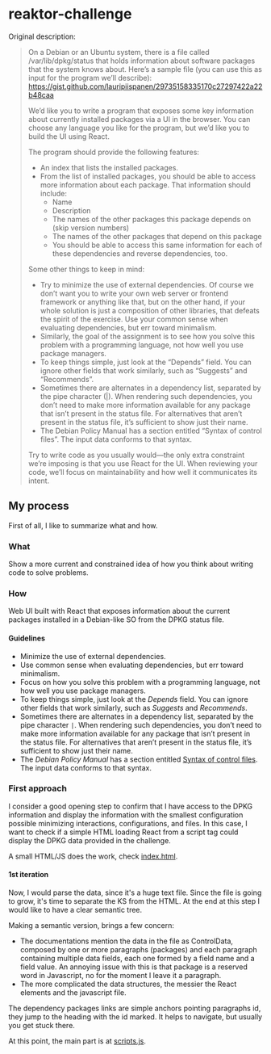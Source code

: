 # reaktor-challenge

Original description:

> On a Debian or an Ubuntu system, there is a file called /var/lib/dpkg/status that holds information about software packages that the system knows about. Here’s a sample file (you can use this as input for the program we’ll describe): https://gist.github.com/lauripiispanen/29735158335170c27297422a22b48caa
>
> We’d like you to write a program that exposes some key information about currently installed packages via a UI in the browser. You can choose any language you like for the program, but we’d like you to build the UI using React.
>
> The program should provide the following features:
> - An index that lists the installed packages.
> - From the list of installed packages, you should be able to access more information about each package. That information should include:
>    - Name
>    - Description
>    - The names of the other packages this package depends on (skip version numbers)
>    - The names of the other packages that depend on this package
>    - You should be able to access this same information for each of these dependencies and reverse dependencies, too.
>
> Some other things to keep in mind:
> - Try to minimize the use of external dependencies. Of course we don’t want you to write your own web server or frontend framework or anything like that, but on the other hand, if your whole solution is just a composition of other libraries, that defeats the spirit of the exercise. Use your common sense when evaluating dependencies, but err toward minimalism.
> - Similarly, the goal of the assignment is to see how you solve this problem with a programming language, not how well you use package managers.
> - To keep things simple, just look at the “Depends” field. You can ignore other fields that work similarly, such as “Suggests” and “Recommends”.
> - Sometimes there are alternates in a dependency list, separated by the pipe character (\|). When rendering such dependencies, you don’t need to make more information available for any package that isn’t present in the status file. For alternatives that aren’t present in the status file, it’s sufficient to show just their name.
> - The Debian Policy Manual has a section entitled “Syntax of control files”. The input data conforms to that syntax.
>
> Try to write code as you usually would—the only extra constraint we’re imposing is that you use React for the UI. When reviewing your code, we’ll focus on maintainability and how well it communicates its intent.

## My process

First of all, I like to summarize what and how.

### What

Show a more current and constrained idea of how you think about writing code to solve problems.

### How

Web UI built with React that exposes information about the current packages installed in a Debian-like SO from the DPKG status file.

#### Guidelines
- Minimize the use of external dependencies.
- Use common sense when evaluating dependencies, but err toward minimalism.
- Focus on how you solve this problem with a programming language, not how well you use package managers.
- To keep things simple, just look at the *Depends* field. You can ignore other fields that work similarly, such as *Suggests* and *Recommends*.
- Sometimes there are alternates in a dependency list, separated by the pipe character `|`. When rendering such dependencies, you don’t need to make more information available for any package that isn’t present in the status file. For alternatives that aren’t present in the status file, it’s sufficient to show just their name.
- The *Debian Policy Manual* has a section entitled [Syntax of control files](https://www.debian.org/doc/debian-policy/ch-controlfields.html#s-controlsyntax). The input data conforms to that syntax.

### First approach

I consider a good opening step to confirm that I have access to the DPKG information and display the information with the smallest configuration possible minimizing interactions, configurations, and files. In this case, I want to check if a simple HTML loading React from a script tag could display the DPKG data provided in the challenge.

A small HTML/JS does the work, check [index.html](https://github.com/afaundez/reaktor-challenge/blob/16ef80fbac705f34a3aa41605b2360c1dee77cdf/index.html).

#### 1st iteration

Now, I would parse the data, since it's a huge text file. Since the file is going to grow, it's time to separate the KS from the HTML. At the end at this step I would like to have a clear semantic tree.

Making a semantic version, brings a few concern:
- The documentations mention the data in the file as ControlData, composed by one or more paragraphs (packages) and each paragraph containing multiple data fields, each one formed by a field name and a field value. An annoying issue with this is that package is a reserved word in Javascript, no for the moment I leave it a paragraph.
- The more complicated the data structures, the messier the React elements and the javascript file.

The dependency packages links are simple anchors pointing paragraphs id, they jump to the heading with the id marked. It helps to navigate, but usually you get stuck there.

At this point, the main part is at [scripts.js](scripts.js).
